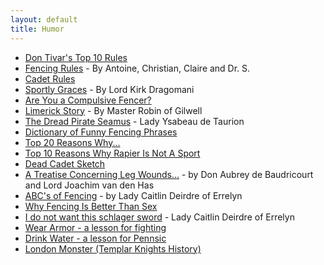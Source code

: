 ```yaml
---
layout: default
title: Humor
---
```


* [Don Tivar's Top 10 Rules](tivar.htm)
* [Fencing Rules](suess.htm) - By Antoine, Christian, Claire and Dr. S.
* [Cadet Rules](cadet.htm)
* [Sportly Graces](10cmdmnts.htm) - By Lord Kirk Dragomani
* [Are You a Compulsive Fencer?](compulsive.htm)
* [Limerick Story](limerick.htm) - By Master Robin of Gilwell
* [The Dread Pirate Seamus](seamus.htm) - Lady Ysabeau de Taurion
* [Dictionary of Funny Fencing Phrases](dict.htm)
* [Top 20 Reasons Why...](top20.htm)
* [Top 10 Reasons Why Rapier Is Not A Sport](top10.htm)
* [Dead Cadet Sketch](dead-cadet.htm)
* [A Treatise Concerning Leg Wounds...](treatise.htm) - by Don Aubrey de Baudricourt and Lord Joachim van den Has
* [ABC's of Fencing](abc.htm) - by Lady Caitlin Deirdre of Errelyn
* [Why Fencing Is Better Than Sex](better_than_sex.htm)
* [I do not want this schlager sword](caitlin2.htm) - Lady Caitlin Deirdre of Errelyn
* [Wear Armor - a lesson for fighting](armor.htm)
* [Drink Water - a lesson for Pennsic](water.htm)
* [London Monster (Templar Knights History)](templar.htm)
